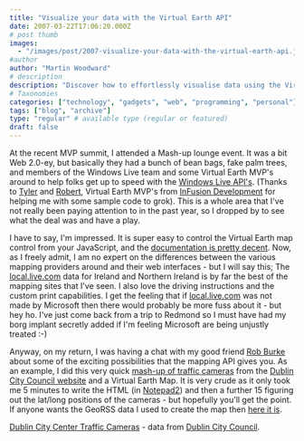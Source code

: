 ```yaml
---
title: "Visualize your data with the Virtual Earth API"
date: 2007-03-22T17:06:20.000Z
# post thumb
images:
  - "/images/post/2007-visualize-your-data-with-the-virtual-earth-api.jpg"
#author
author: "Martin Woodward"
# description
description: "Discover how to effortlessly visualise data using the Virtual Earth API, as showcased through a traffic camera mash-up from Dublin City Council."
# Taxonomies
categories: ["technology", "gadgets", "web", "programming", "personal"]
tags: ["blog", "archive"]
type: "regular" # available type (regular or featured)
draft: false
---
```


At the recent MVP summit, I attended a Mash-up lounge event. It was a bit Web 2.0-ey, but basically they had a bunch of bean bags, fake palm trees, and members of the Windows Live team and some Virtual Earth MVP's around to help folks get up to speed with the [Windows Live API's](http://dev.live.com/). (Thanks to [Tyler](http://home.infusionblogs.com/tdavey/default.aspx) and [Robert](http://www.infusionblogs.com/blogs/rob_mcgoverns_weblog/default.aspx), Virtual Earth MVP's from [InFusion Development](http://www.infusiondev.com/) for helping me with some sample code to grok). This is a whole area that I've not really been paying attention to in the past year, so I dropped by to see what the deal was and have a play.

I have to say, I'm impressed. It is super easy to control the Virtual Earth map control from your JavaScript, and the [documentation is pretty decent](http://dev.live.com/virtualearth/sdk/). Now, as I freely admit, I am no expert on the differences between the various mapping providers around and their web interfaces - but I will say this; The [local.live.com](http://local.live.com/) data for Ireland and Northern Ireland is by far the best of the mapping sites that I've seen. I also love the driving instructions and the custom print capabilities. I get the feeling that if [local.live.com](http://local.live.com/) was not made by Microsoft then there would probably be more fuss about it - but hey ho. I've just come back from a trip to Redmond so I must have had my borg implant secretly added if I'm feeling Microsoft are being unjustly treated :-)

Anyway, on my return, I was having a chat with my good friend [Rob Burke](http://blogs.msdn.com/robburke/) about some of the exciting possibilities that the mapping API gives you. As an example, I did this very quick [mash-up of traffic cameras](http://www.woodwardweb.com/demo/dublin.html) from the [Dublin City Council website](http://www.dublincity.ie/living_in_the_city/getting_around/traffic_cameras/index.asp) and a Virtual Earth Map. It is very crude as it only took me 5 minutes to write the HTML (in [Notepad2](http://www.flos-freeware.ch/notepad2.html)) and then a further 15 figuring out the lat/long positions of the cameras - but hopefully you'll get the point. If anyone wants the GeoRSS data I used to create the map then [here it is](http://www.woodwardweb.com/demo/dublin_webcam.xml).

[Dublin City Center Traffic Cameras](http://www.woodwardweb.com/demo/dublin.html) - data from [Dublin City Council](http://www.dublincity.ie/living_in_the_city/getting_around/traffic_cameras/index.asp).
